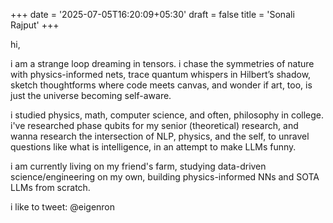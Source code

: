 +++
date = '2025-07-05T16:20:09+05:30'
draft = false
title = 'Sonali Rajput'
+++

<!-- <div style="text-align: center; margin-bottom: 3rem;">

# Hi, I'm Sonali Rajput 👋

**DevOps Engineer & Cloud Computing Student**

</div> -->

hi,

i am a strange loop dreaming in tensors. i chase the symmetries of nature with physics-informed nets, trace quantum whispers in Hilbert’s shadow, sketch thoughtforms where code meets canvas, and wonder if art, too, is just the universe becoming self-aware.

i studied physics, math, computer science, and often, philosophy in college. i've researched phase qubits for my senior (theoretical) research, and wanna research the intersection of NLP, physics, and the self, to unravel questions like what is intelligence, in an attempt to make LLMs funny.

i am currently living on my friend's farm, studying data-driven science/engineering on my own, building physics-informed NNs and SOTA LLMs from scratch.

i like to tweet: @eigenron